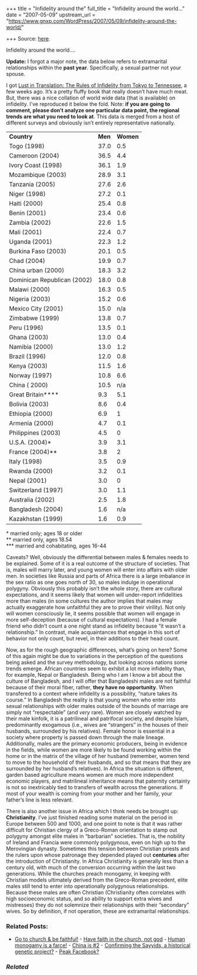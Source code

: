 +++
title = "Infidelity around the"
full_title = "Infidelity around the world…"
date = "2007-05-09"
upstream_url = "https://www.gnxp.com/WordPress/2007/05/09/infidelity-around-the-world/"

+++
Source: [here](https://www.gnxp.com/WordPress/2007/05/09/infidelity-around-the-world/).

Infidelity around the world….

**Update:** I forgot a major note, the data below refers to extramarital relationships within the **past year**. Specifically, a sexual partner not your spouse.

I got [Lust in Translation: The Rules of Infidelity from Tokyo to Tennessee](https://www.amazon.com/Lust-Translation-Rules-Infidelity-Tennessee/dp/1594201145/ref=pd_bbs_sr_1/002-9954258-8060061?ie=UTF8&s=books&qid=1178772029&sr=8-1), a few weeks ago. It’s a pretty fluffy book that really doesn’t have much meat. But, there was a nice collation of world wide data (that is available) on infidelity. I’ve reproduced it below the fold. Note: **if you are going to comment, please don’t analyze one particular data point, the regional trends are what you need to look at**. This data is merged from a host of different surveys and obviously isn’t entirely representative nationally.

|                             |         |           |
|-----------------------------|---------|-----------|
| **Country**                 | **Men** | **Women** |
| Togo (1998)                 | 37.0    | 0.5       |
| Cameroon (2004)             | 36.5    | 4.4       |
| Ivory Coast (1998)          | 36.1    | 1.9       |
| Mozambique (2003)           | 28.9    | 3.1       |
| Tanzania (2005)             | 27.6    | 2.6       |
| Niger (1998)                | 27.2    | 0.1       |
| Haiti (2000)                | 25.4    | 0.8       |
| Benin (2001)                | 23.4    | 0.6       |
| Zambia (2002)               | 22.6    | 1.5       |
| Mali (2001)                 | 22.4    | 0.7       |
| Uganda (2001)               | 22.3    | 1.2       |
| Burkina Faso (2003)         | 20.1    | 0.5       |
| Chad (2004)                 | 19.9    | 0.7       |
| China urban (2000)          | 18.3    | 3.2       |
| Dominican Republican (2002) | 18.0    | 0.8       |
| Malawi (2000)               | 16.3    | 0.5       |
| Nigeria (2003)              | 15.2    | 0.6       |
| Mexico City (2001)          | 15.0    | n/a       |
| Zimbabwe (1999)             | 13.8    | 0.7       |
| Peru (1996)                 | 13.5    | 0.1       |
| Ghana (2003)                | 13.0    | 0.4       |
| Namibia (2000)              | 13.0    | 1.2       |
| Brazil (1996)               | 12.0    | 0.8       |
| Kenya (2003)                | 11.5    | 1.6       |
| Norway (1997)               | 10.8    | 6.6       |
| China ( 2000)               | 10.5    | n/a       |
| Great Britain\*\*\*\*       | 9.3     | 5.1       |
| Bolivia (2003)              | 8.6     | 0.4       |
| Ethiopia (2000)             | 6.9     | 1         |
| Armenia (2000)              | 4.7     | 0.1       |
| Philippines (2003)          | 4.5     | 0         |
| U.S.A. (2004)\*             | 3.9     | 3.1       |
| France (2004)\*\*           | 3.8     | 2         |
| Italy (1998)                | 3.5     | 0.9       |
| Rwanda (2000)               | 3.2     | 0.1       |
| Nepal (2001)                | 3.0     | 0         |
| Switzerland (1997)          | 3.0     | 1.1       |
| Australia (2002)            | 2.5     | 1.8       |
| Bangladesh (2004)           | 1.6     | n/a       |
| Kazakhstan (1999)           | 1.6     | 0.9       |

\* married only; ages 18 or older  
\*\* married only, ages 18.54  
\*\*\* married and cohabitating, ages 16-44

Caveats? Well, obviously the differential between males & females needs to be explained. Some of it is a real outcome of the structure of societies. That is, males will marry later, and young women will enter into affairs with older men. In societies like Russia and parts of Africa there is a large imbalance in the sex ratio as one goes north of 30, so males indulge in operational polygyny. Obviously this probably isn’t the whole story, there are cultural expectations, and it seems likely that women will under-report infidelities more than males (in some cultures the author implies that males may actually exaggerate how unfaithful they are to prove their virility). Not only will women consciously lie, it seems possible that women will engage in more self-deception (because of cultural expectations). I had a female friend who didn’t count a one night stand as infidelity because “it wasn’t a relationship.” In contrast, male acquaintances that engage in this sort of behavior not only count, but revel, in their additions to their head count.

Now, as for the rough geographic differences, what’s going on here? Some of this again might be due to variations in the perception of the questions being asked and the survey methodology, but looking across nations some trends emerge. African countries seem to exhibit a lot more infidelity than, for example, Nepal or Bangladesh. Being who I am I know a bit about the culture of Bangladesh, and I will offer that Bangladeshi males are not faithful because of their moral fiber, rather, **they have no opportunity**. When transfered to a context where infidelity is a possibility, “nature takes its course.” In Bangladesh the reality is that young women who enter into sexual relationships with older males outside of the bounds of marriage are simply not “respectable” (and *very* rare). Women are closely watched by their male kinfolk, it is a patrilineal and patrifocal society, and despite Islam, predominantly exogamous (i.e., wives are “strangers” in the houses of their husbands, surrounded by his relatives). Female honor is essential in a society where property is passed down through the male lineage. Additionally, males are the primary economic producers, being in evidence in the fields, while women are more likely to be found working within the home or in the matrix of the village of her husband (remember, women tend to move to the household of their husbands, and so that means that they are surrounded by her husband’s relatives). In Africa the situation is different, garden based agriculture means women are much more independent economic players, and matrilineal inheritance means that paternity certainty is not so inextricably tied to transfers of wealth across the generations. If most of your wealth is coming from your mother and her family, your father’s line is less relevant.

There is also another issue in Africa which I think needs be brought up: **Christianity**. I’ve just finished reading some material on the period in Europe between 500 and 1000, and one point to note is that it was rather difficult for Christian clergy of a Greco-Roman orientation to stamp out polygyny amongst elite males in “barbarian” societies. That is, the nobility of Ireland and Francia were commonly polygynous, even on high up to the Merovingian dynasty. Sometimes this tension between Christian priests and the rulers upon whose patronage they depended played out **centuries** after the introduction of Christianity. In Africa Christianity is generally less than a century old, with much of the conversion occurring within the last two generations. While the churches preach monogamy, in keeping with Christian models ultimately derived from the Greco-Roman precedent, elite males still tend to enter into operationally polygynous relationships. Because these males are often Christian (Christianity often correlates with high socioeconomic status, and so ability to support extra wives and mistresses) they do not solemnize their relationships with their “secondary” wives. So by definition, if not operation, these are extramarital relationships.

### Related Posts:

- [Go to church & be
  faithful!](https://www.gnxp.com/WordPress/2009/07/18/go-to-church-be-faithful/) - [Have faith in the church, not
  god](https://www.gnxp.com/WordPress/2008/04/17/have-faith-in-the-church-not-god/) - [Human monogamy is a
  farce!](https://www.gnxp.com/WordPress/2006/12/25/human-monogamy-is-a-farce/) - [China is \#2](https://www.gnxp.com/WordPress/2010/08/16/china-is-2/) - [Confirming the Sayyids, a historical genetic
  project?](https://www.gnxp.com/WordPress/2007/08/05/confirming-the-sayyids-a-historical-genetic-project/) - [Peak
  Facebook?](https://www.gnxp.com/WordPress/2011/06/13/peak-facebook/)

### *Related*

[](https://www.addtoany.com/add_to/facebook?linkurl=https%3A%2F%2Fwww.gnxp.com%2FWordPress%2F2007%2F05%2F09%2Finfidelity-around-the-world%2F&linkname=Infidelity%20around%20the%20world%E2%80%A6. "Facebook")[](https://www.addtoany.com/add_to/twitter?linkurl=https%3A%2F%2Fwww.gnxp.com%2FWordPress%2F2007%2F05%2F09%2Finfidelity-around-the-world%2F&linkname=Infidelity%20around%20the%20world%E2%80%A6. "Twitter")[](https://www.addtoany.com/add_to/email?linkurl=https%3A%2F%2Fwww.gnxp.com%2FWordPress%2F2007%2F05%2F09%2Finfidelity-around-the-world%2F&linkname=Infidelity%20around%20the%20world%E2%80%A6. "Email")[](https://www.addtoany.com/share)
